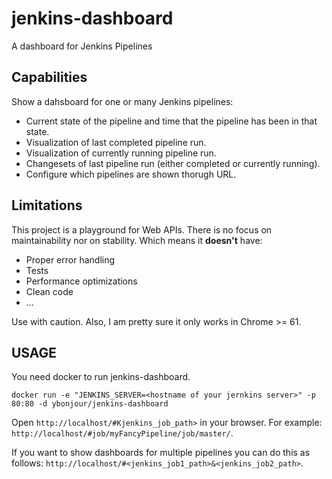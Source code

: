 # jenkins-dashboard
A dashboard for Jenkins Pipelines


## Capabilities
Show a dahsboard for one or many Jenkins pipelines:
- Current state of the pipeline and time that the pipeline has been in that state.
- Visualization of last completed pipeline run.
- Visualization of currently running pipeline run.
- Changesets of last pipeline run (either completed or currently running).
- Configure which pipelines are shown thorugh URL.

## Limitations
This project is a playground for Web APIs. There is no focus on maintainability nor on stability.
Which means it **doesn't** have:
- Proper error handling
- Tests
- Performance optimizations
- Clean code
- ...

Use with caution.
Also, I am pretty sure it only works in Chrome >= 61.

## USAGE
You need docker to run jenkins-dashboard.

```
docker run -e "JENKINS_SERVER=<hostname of your jernkins server>" -p 80:80 -d ybonjour/jenkins-dashboard
```

Open `http://localhost/#Kjenkins_job_path>` in your browser. For example:
`http://localhost/#job/myFancyPipeline/job/master/`.

If you want to show dashboards for multiple pipelines you can do this as follows:
`http://localhost/#<jenkins_job1_path>&<jenkins_job2_path>`.
